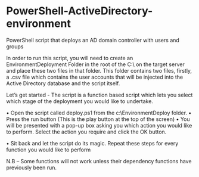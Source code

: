 # PowerShell-ActiveDirectory-environment
PowerShell script that deploys an AD domain controller with users and groups

In order to run this script, you will need to create an EnvironmentDeployment Folder in the root of the C:\ on the target server and place these two files in that folder.  This folder contains two files, firstly, a .csv file which contains the user accounts that will be injected into the Active Directory database and the script itself.

Let’s get started - The script is a function based script which lets you select which stage of the deployment you would like to undertake.

•	Open the script called deploy.ps1 from the c:\EnvironmentDeploy folder.
•	Press the run button (This is the play button at the top of the screen)
•	You will be presented with a pop-up box asking you which action you would like to perform.  Select the action you require and click the OK button.

•	Sit back and let the script do its magic.  Repeat these steps for every function you would like to perform

N.B – Some functions will not work unless their dependency functions have previously been run.  
